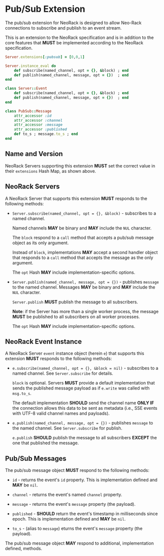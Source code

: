 # Pub/Sub Extension

The pub/sub extension for NeoRack is designed to allow Neo-Rack connections to subscribe and publish to an event stream.

This is an extension to the NeoRack specification and is in addition to the core features that **MUST** be implemented according to the NeoRack specification.

```ruby
Server.extensions[:pubsub] = [0,0,1]

Server.instance_eval do
    def subscribe(named_channel, opt = {}, &block) ; end
    def publish(named_channel, message, opt = {})  ; end
end

class Server::Event
    def subscribe(named_channel, opt = {}, &block) ; end
    def publish(named_channel, message, opt = {})  ; end
end

class PubSub::Message
    attr_accessor :id
    attr_accessor :channel
    attr_accessor :message
    attr_accessor :published
    def to_s ; message.to_s ; end
end
```
## Name and Version

NeoRack Servers supporting this extension **MUST** set the correct value in their `extensions` Hash Map, as shown above.

## NeoRack Servers

A NeoRack Server that supports this extension **MUST** responds to the following methods:

* `Server.subscribe(named_channel, opt = {}, &block)` - subscribes to a named channel.

    Named channels **MAY** be binary and **MAY** include the `NUL` character.

    The `block` respond to a `call` method that accepts a pub/sub message object as its only argument.

    Instead of `block`, implementations **MAY** accept a second handler object that responds to a `call` method that accepts the message as the only argument.

    The `opt` Hash **MAY** include implementation-specific options.

* `Server.publish(named_channel, message, opt = {})` - publishes `message` to the named channel. Messages **MAY** be binary and **MAY** include the `NUL` character.

    `Server.publish` **MUST** publish the message to all subscribers.

    **Note**: if the Server has more than a single worker process, the message **MUST** be published to all subscribers on all worker processes.

    The `opt` Hash **MAY** include implementation-specific options.

## NeoRack Event Instance

A NeoRack Server `event` instance object (herein `e`) that supports this extension **MUST** responds to the following methods:

* `e.subscribe(named_channel, opt = {}, &block = nil)` - subscribes to a named channel. See `Server.subscribe` for details.

    `block` is optional. Servers **MUST** provide a default implementation that sends the published message payload as if `e.write` was called with `msg.to_s`.

    The default implementation **SHOULD** send the channel name **ONLY IF** the connection allows this data to be sent as metadata (i.e., SSE events with UTF-8 valid channel names and payloads).

* `e.publish(named_channel, message, opt = {})` - publishes `message` to the named channel. See `Server.subscribe` for publish.

    `e.publish` **SHOULD** publish the message to all subscribers **EXCEPT** the one that published the message.

## Pub/Sub Messages

The pub/sub message object **MUST** respond to the following methods:

* `id` - returns the event's `id` property. This is implementation defined and **MAY** be `nil`.

* `channel` - returns the event's named `channel` property.

* `message` - returns the event's `message` property (the payload).

* `published` - **SHOULD** return the event's timestamp in milliseconds since epoch. This is implementation defined and **MAY** be `nil`.

* `to_s` - (alias to `message`) eturns the event's `message` property (the payload).

The pub/sub message object **MAY** respond to additional, implementation defined, methods.
